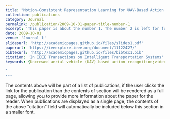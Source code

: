 ```yaml
---
title: "Motion-Consistent Representation Learning for UAV-Based Action Recognition"
collection: publications
category: Journal
permalink: /publication/2009-10-01-paper-title-number-1
excerpt: 'This paper is about the number 1. The number 2 is left for future work.'
date: 2009-10-01
venue: 'Journal 1'
slidesurl: 'http://academicpages.github.io/files/slides1.pdf'
paperurl: 'https://ieeexplore.ieee.org/document/11122427/'
bibtexurl: 'http://academicpages.github.io/files/bibtex1.bib'
citation: 'In IEEE Transactions on Intelligent Transportation Systems'
keywords: {Uncrewed aerial vehicle (UAV)-based action recognition;video stabilization;motion-aware learning;contrastive learning;temporal consistency},

'
---
```

The contents above will be part of a list of publications, if the user clicks the link for the publication than the contents of section will be rendered as a full page, allowing you to provide more information about the paper for the reader. When publications are displayed as a single page, the contents of the above "citation" field will automatically be included below this section in a smaller font.
